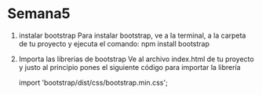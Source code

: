 # Semana5
1. instalar bootstrap
Para instalar bootstrap, ve a la terminal, a la carpeta de tu proyecto y ejecuta el comando:
	npm install bootstrap
  
2. Importa las librerias de bootstrap
Ve al archivo index.html de tu proyecto y justo al principio pones el siguiente código para importar la librería

	import 'bootstrap/dist/css/bootstrap.min.css';
